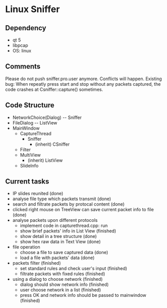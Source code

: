 # Linux Sniffer


## Dependency
* qt 5
* libpcap
* OS: linux

## Comments
Please do not push sniffer.pro.user anymore. Conflicts will happen.
Existing bug: When repeatly press start and stop without any packets captured, the code crashes at Csniffer::capture() sometimes.

## Code Structure
* NetworkChoice(Dialog) -- Sniffer
* FileDialog -- ListView
* MainWindow
  * CaptureThread
    * Sniffer
      * (inherit) CSniffer
  * Filter
  * MultiView
    * (inherit) ListView
  * SlideInfo

## Current tasks
* IP slides reunited (done)
* analyse file type which packets transmit (done)
* search and filtrate packets by protocal content (done)
* clicked right mouse on TreeView can save current packet info to file (done)
* analyse packets upon different protocols 
  * implement code in capturethread.cpp: run
  * show brief packets' info in List View (finished)
  * show detail in a tree structure (done)
  * show hex raw data in Text View (done)
* file operation
  * choose a file to save captured data (done)
  * load a file with packets' data  (done)
* packets filter (finished)
  * set standard rules and check user's input (finished)
  * filtrate packets with fixed rules (finished)
* using a dialog to choose network (finished)
  * dialog should show network info (finished)
  * user choose network in a list (finished)
  * press OK and network info should be passed to mainwindow (finished)
